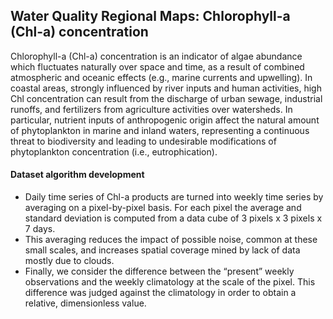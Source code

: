 ## Water Quality Regional Maps: Chlorophyll-a (Chl-a) concentration

Chlorophyll-a (Chl-a) concentration is an indicator of algae abundance which fluctuates naturally over space and time, as a result of combined atmospheric and oceanic effects (e.g., marine currents and upwelling). In coastal areas, strongly influenced by river inputs and human activities, high Chl concentration can result from the discharge of urban sewage, industrial runoffs, and fertilizers from agriculture activities over watersheds. In particular, nutrient inputs of anthropogenic origin affect the natural amount of phytoplankton in marine and inland waters, representing a continuous threat to biodiversity and leading to undesirable modifications of phytoplankton concentration (i.e., eutrophication).

#### Dataset algorithm development
 - Daily time series of Chl-a products are turned into weekly time series by averaging on a pixel-by-pixel basis. For each pixel the average and standard deviation is computed from a data cube of 3 pixels x 3 pixels x 7 days.
 - This averaging reduces the impact of possible noise, common at these small scales, and increases spatial coverage mined by lack of data mostly due to clouds.
 - Finally, we consider the difference between the “present” weekly observations and the weekly climatology at the scale of the pixel. This difference was judged against the climatology in order to obtain a relative, dimensionless value.
